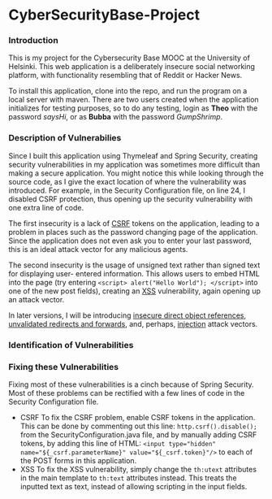 # CyberSecurityBase-Project

### Introduction

This is my project for the Cybersecurity Base MOOC at the University of Helsinki. This web application is a deliberately insecure social networking platform, with functionality resembling that of Reddit or Hacker News.

To install this application, clone into the repo, and run the program on a local server with maven. There are two users created when the application initializes for testing purposes, so to do any testing, login as **Theo** with the password *saysHi*, or as **Bubba** with the password *GumpShrimp*.

### Description of Vulnerabilies

Since I built this application using Thymeleaf and Spring Security, creating security vulnerabilities in my application was sometimes more difficult than making a secure application. You might notice this while looking through the source code, as I give the exact location of where the vulnerability was introduced. For example, in the Security Configuration file, on line 24, I disabled CSRF protection, thus opening up the security vulnerability with one extra line of code. 

The first insecurity is a lack of [CSRF](https://www.owasp.org/index.php/Top_10_2013-A8-Cross-Site_Request_Forgery_(CSRF)) tokens on the application, leading to a problem in places such as the password changing page of the application. Since the application does not even ask you to enter your last password, this is an ideal attack vector for any malicious agents. 

The second insecurity is the usage of unsigned text rather than signed text for displaying user- entered information. This allows users to embed HTML into the page (try entering `<script> alert("Hello World"); </script>` into one of the new post fields), creating an [XSS](https://www.owasp.org/index.php/Top_10_2013-A3-Cross-Site_Scripting_(XSS)) vulnerability, again opening up an attack vector.

In later versions, I will be introducing [insecure direct object references](https://www.owasp.org/index.php/Top_10_2013-A4-Insecure_Direct_Object_References), [unvalidated redirects and forwards](https://www.owasp.org/index.php/Top_10_2013-A10-Unvalidated_Redirects_and_Forwards), and, perhaps, [injection](https://www.owasp.org/index.php/Top_10_2013-A1-Injection) attack vectors.

### Identification of Vulnerabilities


### Fixing these Vulnerabilities

Fixing most of these vulnerabilities is a cinch because of Spring Security. Most of these problems can be rectified with a few lines of code in the Security Configuration file.
* CSRF
   To fix the CSRF problem, enable CSRF tokens in the application. This can be done by commenting out this line: `http.csrf().disable();` from the SecurityConfiguration.java file, and by manually adding CSRF tokens, by adding this line of HTML: `<input type="hidden" name="${_csrf.parameterName}" value="${_csrf.token}"/>` to each of the POST forms in this application.
* XSS 
   To fix the XSS vulnerability, simply change the `th:utext` attributes in the main template to `th:text` attributes instead.   This treats the inputted text as text, instead of allowing scripting in the input fields.
